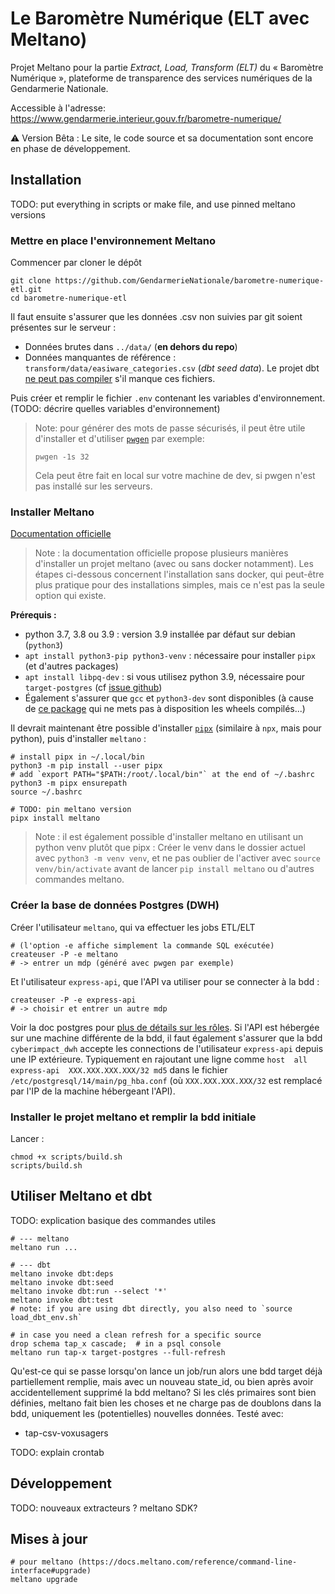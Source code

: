 # Le Baromètre Numérique (ELT avec Meltano)
Projet Meltano pour la partie _Extract, Load, Transform (ELT)_ du « Baromètre Numérique », 
plateforme de transparence des services numériques de la Gendarmerie Nationale.

Accessible à l'adresse: https://www.gendarmerie.interieur.gouv.fr/barometre-numerique/

⚠️ Version Bêta : Le site, le code source et sa documentation sont encore en phase de développement.

## Installation
TODO: put everything in scripts or make file, and use pinned meltano versions
### Mettre en place l'environnement Meltano
Commencer par cloner le dépôt
```
git clone https://github.com/GendarmerieNationale/barometre-numerique-etl.git
cd barometre-numerique-etl
```

Il faut ensuite s'assurer que les données .csv non suivies par git soient présentes 
sur le serveur :
- Données brutes dans `../data/` (**en dehors du repo**)
- Données manquantes de référence : `transform/data/easiware_categories.csv` (_dbt seed data_). 
  Le projet dbt [ne peut pas compiler](https://docs.getdbt.com/docs/building-a-dbt-project/seeds) 
  s'il manque ces fichiers.

Puis créer et remplir le fichier `.env` contenant les variables d'environnement. 
(TODO: décrire quelles variables d'environnement)

> Note: pour générer des mots de passe sécurisés, il peut être utile d'installer et 
> d'utiliser [`pwgen`](https://linux.die.net/man/1/pwgen) par exemple:
> ```
> pwgen -1s 32
> ```
> Cela peut être fait en local sur votre machine de dev, si pwgen n'est pas installé sur les serveurs.

### Installer Meltano
[Documentation officielle](https://docs.meltano.com/guide/installation#local-installation)

> Note : la documentation officielle propose plusieurs manières d'installer un projet meltano 
> (avec ou sans docker notamment). Les étapes ci-dessous concernent l'installation sans docker,
> qui peut-être plus pratique pour des installations simples, mais ce n'est pas la seule option qui existe.

**Prérequis :**
- python 3.7, 3.8 ou 3.9 : version 3.9 installée par défaut sur debian (`python3`)
- `apt install python3-pip python3-venv` : nécessaire pour installer `pipx` (et d'autres packages)
- `apt install libpq-dev` : si vous utilisez python 3.9, nécessaire pour `target-postgres` 
(cf [issue github](https://github.com/transferwise/pipelinewise-target-postgres/issues/82))
- Également s'assurer que `gcc` et `python3-dev` sont disponibles (à cause de 
[ce package](https://github.com/closeio/ciso8601/issues/25) qui ne mets pas à disposition les wheels compilés...)

Il devrait maintenant être possible d'installer [`pipx`](https://pypa.github.io/pipx/installation/) 
(similaire à `npx`, mais pour python), puis d'installer `meltano` :
```
# install pipx in ~/.local/bin
python3 -m pip install --user pipx  
# add `export PATH="$PATH:/root/.local/bin"` at the end of ~/.bashrc
python3 -m pipx ensurepath
source ~/.bashrc

# TODO: pin meltano version
pipx install meltano
```

> Note : il est également possible d'installer meltano en utilisant un python venv
> plutôt que pipx :
> Créer le venv dans le dossier actuel avec `python3 -m venv venv`, 
> et ne pas oublier de l'activer avec `source venv/bin/activate` avant 
> de lancer `pip install meltano` ou d'autres commandes meltano.


### Créer la base de données Postgres (DWH)
Créer l'utilisateur `meltano`, qui va effectuer les jobs ETL/ELT
```
# (l'option -e affiche simplement la commande SQL exécutée)
createuser -P -e meltano
# -> entrer un mdp (généré avec pwgen par exemple)
```

Et l'utilisateur `express-api`, que l'API va utiliser pour se connecter à la bdd :
```
createuser -P -e express-api
# -> choisir et entrer un autre mdp
```

Voir la doc postgres pour [plus de détails sur les rôles](https://www.postgresql.org/docs/current/ddl-priv.html).
Si l'API est hébergée sur une machine différente de la bdd, il faut également s'assurer que la bdd 
`cyberimpact_dwh` accepte les connections de l'utilisateur `express-api` depuis une IP extérieure.
Typiquement en rajoutant une ligne comme `host  all  express-api  XXX.XXX.XXX.XXX/32 md5` dans
le fichier `/etc/postgresql/14/main/pg_hba.conf` (où `XXX.XXX.XXX.XXX/32` est remplacé par l'IP 
de la machine hébergeant l'API).

### Installer le projet meltano et remplir la bdd initiale
Lancer :
```
chmod +x scripts/build.sh
scripts/build.sh
```

## Utiliser Meltano et dbt
TODO: explication basique des commandes utiles
```
# --- meltano
meltano run ...

# --- dbt
meltano invoke dbt:deps
meltano invoke dbt:seed
meltano invoke dbt:run --select '*'
meltano invoke dbt:test
# note: if you are using dbt directly, you also need to `source load_dbt_env.sh`

# in case you need a clean refresh for a specific source
drop schema tap_x cascade;  # in a psql console
meltano run tap-x target-postgres --full-refresh
```

Qu'est-ce qui se passe lorsqu'on lance un job/run alors une bdd target déjà partiellement remplie,
mais avec un nouveau state_id, ou bien après avoir accidentellement supprimé la bdd meltano?
Si les clés primaires sont bien définies, meltano fait bien les choses et ne charge pas de
doublons dans la bdd, uniquement les (potentielles) nouvelles données.
Testé avec:
- tap-csv-voxusagers

TODO: explain crontab

## Développement
TODO: nouveaux extracteurs ? meltano SDK?

## Mises à jour
```
# pour meltano (https://docs.meltano.com/reference/command-line-interface#upgrade)
meltano upgrade

```
